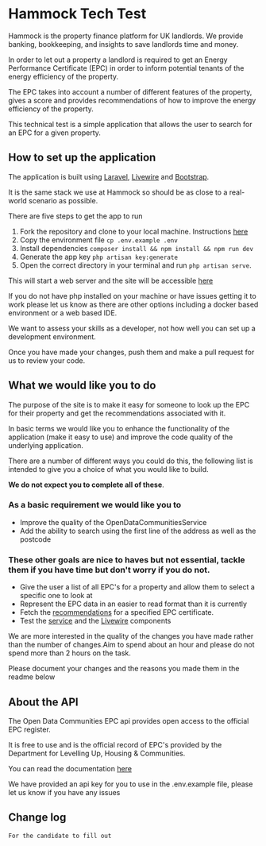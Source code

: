 
# Hammock Tech Test

Hammock is the property finance platform for UK landlords. We provide banking, bookkeeping, and insights to save landlords time and money.

In order to let out a property a landlord is required to get an Energy Performance Certificate (EPC) in order to inform potential tenants of the energy efficiency of the property. 

The EPC takes into account a number of different features of the property, gives a score and provides recommendations of how to improve the energy efficiency of the property.

This technical test is a simple application that allows the user to search for an EPC for a given property.

## How to set up the application

The application is built using [Laravel](https://laravel.com/docs/9.x), [Livewire](https://laravel-livewire.com/) and [Bootstrap](https://getbootstrap.com/docs/4.0/getting-started/introduction/).

It is the same stack we use at Hammock so should be as close to a real-world scenario as possible.

There are five steps to get the app to run

1. Fork the repository and clone to your local machine. Instructions [here](https://docs.github.com/en/github-ae@latest/get-started/quickstart/fork-a-repo#forking-a-repository)
2. Copy the environment file `cp .env.example .env`
3. Install dependencies `composer install && npm install && npm run dev`
4. Generate the app key `php artisan key:generate`
5. Open the correct directory in your terminal and run `php artisan serve`.

This will start a web server and the site will be accessible [here](http://localhost:8000/)

If you do not have php installed on your machine or have issues getting it to work please let us know as there are other options including a docker based environment or a web based IDE.

We want to assess your skills as a developer, not how well you can set up a development environment.

Once you have made your changes, push them and make a pull request for us to review your code.

## What we would like you to do

The purpose of the site is to make it easy for someone to look up the EPC for their property and get the recommendations associated with it.

In basic terms we would like you to enhance the functionality of the application (make it easy to use) and improve the code quality of the underlying application.

There are a number of different ways you could do this, the following list is intended to give you a choice of what you would like to build. 

**We do not expect you to complete all of these**. 

### As a basic requirement we would like you to

- Improve the quality of the OpenDataCommunitiesService
- Add the ability to search using the first line of the address as well as the postcode

### These other goals are nice to haves but not essential, tackle them if you have time but don't worry if you do not.

- Give the user a list of all EPC's for a property and allow them to select a specific one to look at
- Represent the EPC data in an easier to read format than it is currently
- Fetch the [recommendations](https://epc.opendatacommunities.org/docs/api/domestic#domestic-recommendations) for a specified EPC certificate.
- Test the [service](https://laravel.com/docs/9.x/testing) and the [Livewire](https://laravel-livewire.com/docs/2.x/testing) components 
  
We are more interested in the quality of the changes you have made rather than the number of changes.Aim to spend about an hour and please do not spend more than 2 hours on the task.

Please document your changes and the reasons you made them in the readme below

## About the API
The Open Data Communities EPC api provides open access to the official EPC register. 

It is free to use and is the official record of EPC's provided by the Department for Levelling Up, Housing & Communities. 

You can read the documentation [here](https://epc.opendatacommunities.org/docs/api) 

We have provided an api key for you to use in the .env.example file, please let us know if you have any issues

## Change log

`For the candidate to fill out`
